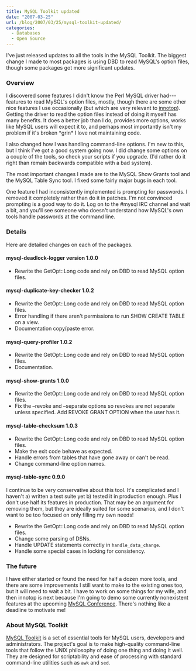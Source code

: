 ```yaml
---
title: MySQL Toolkit updated
date: "2007-03-25"
url: /blog/2007/03/25/mysql-toolkit-updated/
categories:
  - Databases
  - Open Source
---
```


I've just released updates to all the tools in the MySQL Toolkit. The biggest change I made to most packages is using DBD to read MySQL's option files, though some packages got more significant updates.

### Overview

I discovered some features I didn't know the Perl MySQL driver had---features to read MySQL's option files, mostly, though there are some other nice features I use occasionally (but which are very relevant to [innotop](http://code.google.com/p/innotop)). Getting the driver to read the option files instead of doing it myself has many benefits. It does a better job than I do, provides more options, works like MySQL users will expect it to, and perhaps most importantly isn't my problem if it's broken \*grin\* I love not maintaining code.

I also changed how I was handling command-line options. I'm new to this, but I think I've got a good system going now. I did change some options on a couple of the tools, so check your scripts if you upgrade. (I'd rather do it right than remain backwards compatible with a bad system).

The most important changes I made are to the MySQL Show Grants tool and the MySQL Table Sync tool. I fixed some fairly major bugs in each tool.

One feature I had inconsistently implemented is prompting for passwords. I removed it completely rather than do it in patches. I'm not convinced prompting is a good way to do it. Log on to the #mysql IRC channel and wait a bit, and you'll see someone who doesn't understand how MySQL's own tools handle passwords at the command line.

### Details

Here are detailed changes on each of the packages.

#### mysql-deadlock-logger version 1.0.0 

*   Rewrite the GetOpt::Long code and rely on DBD to read MySQL option files.

#### mysql-duplicate-key-checker 1.0.2

*   Rewrite the GetOpt::Long code and rely on DBD to read MySQL option files. 
*   Error handling if there aren't permissions to run SHOW CREATE TABLE on a view.
*   Documentation copy/paste error.

#### mysql-query-profiler 1.0.2

*   Rewrite the GetOpt::Long code and rely on DBD to read MySQL option files.
*   Documentation.

#### mysql-show-grants 1.0.0

*   Rewrite the GetOpt::Long code and rely on DBD to read MySQL option files.
*   Fix the &#8211;revoke and &#8211;separate options so revokes are not separate unless specified. Add REVOKE GRANT OPTION when the user has it.

#### mysql-table-checksum 1.0.3

*   Rewrite the GetOpt::Long code and rely on DBD to read MySQL option files.
*   Make the exit code behave as expected.
*   Handle errors from tables that have gone away or can't be read.
*   Change command-line option names.

#### mysql-table-sync 0.9.0

I continue to be very conservative about this tool. It's complicated and I haven't a) written a test suite yet b) tested it in production enough. Plus I don't use half its features in production. That may be an argument for removing them, but they are ideally suited for some scenarios, and I don't want to be too focused on only filling my own needs!

*   Rewrite the GetOpt::Long code and rely on DBD to read MySQL option files.
*   Change some parsing of DSNs.
*   Handle UPDATE statements correctly in `handle_data_change`.
*   Handle some special cases in locking for consistency.

### The future

I have either started or found the need for half a dozen more tools, and there are some improvements I still want to make to the existing ones too, but it will need to wait a bit. I have to work on some things for my wife, and then innotop is next because I'm going to demo some currently nonexistent features at the upcoming [MySQL Conference](http://www.mysqlconf.com). There's nothing like a deadline to motivate me!

### About MySQL Toolkit

[MySQL Toolkit](http://code.google.com/p/maatkit) is a set of essential tools for MySQL users, developers and administrators. The project's goal is to make high-quality command-line tools that follow the UNIX philosophy of doing one thing and doing it well. They are designed for scriptability and ease of processing with standard command-line utilities such as `awk` and `sed`.



